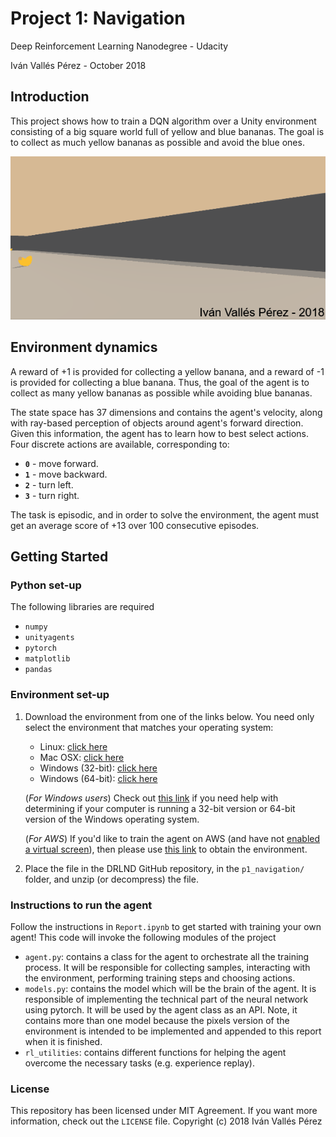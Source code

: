 # Project 1: Navigation
Deep Reinforcement Learning Nanodegree - Udacity

Iván Vallés Pérez - October 2018

## Introduction

This project shows how to train a DQN algorithm over a Unity environment consisting of a big square world full of yellow and blue bananas. The goal is to collect as much yellow bananas as possible and avoid the blue ones.

![Trained Agent](./img/banana_normal.gif)

## Environment dynamics
A reward of +1 is provided for collecting a yellow banana, and a reward of -1 is provided for collecting a blue banana.  Thus, the goal of the agent is to collect as many yellow bananas as possible while avoiding blue bananas.  

The state space has 37 dimensions and contains the agent's velocity, along with ray-based perception of objects around agent's forward direction.  Given this information, the agent has to learn how to best select actions.  Four discrete actions are available, corresponding to:
- **`0`** - move forward.
- **`1`** - move backward.
- **`2`** - turn left.
- **`3`** - turn right.

The task is episodic, and in order to solve the environment, the agent must get an average score of +13 over 100 consecutive episodes.



## Getting Started

### Python set-up
The following libraries are required
- `numpy`
- `unityagents`
- `pytorch`
- `matplotlib`
- `pandas`

### Environment set-up
1. Download the environment from one of the links below.  You need only select the environment that matches your operating system:
    - Linux: [click here](https://s3-us-west-1.amazonaws.com/udacity-drlnd/P1/Banana/Banana_Linux.zip)
    - Mac OSX: [click here](https://s3-us-west-1.amazonaws.com/udacity-drlnd/P1/Banana/Banana.app.zip)
    - Windows (32-bit): [click here](https://s3-us-west-1.amazonaws.com/udacity-drlnd/P1/Banana/Banana_Windows_x86.zip)
    - Windows (64-bit): [click here](https://s3-us-west-1.amazonaws.com/udacity-drlnd/P1/Banana/Banana_Windows_x86_64.zip)
    
    (_For Windows users_) Check out [this link](https://support.microsoft.com/en-us/help/827218/how-to-determine-whether-a-computer-is-running-a-32-bit-version-or-64) if you need help with determining if your computer is running a 32-bit version or 64-bit version of the Windows operating system.

    (_For AWS_) If you'd like to train the agent on AWS (and have not [enabled a virtual screen](https://github.com/Unity-Technologies/ml-agents/blob/master/docs/Training-on-Amazon-Web-Service.md)), then please use [this link](https://s3-us-west-1.amazonaws.com/udacity-drlnd/P1/Banana/Banana_Linux_NoVis.zip) to obtain the environment.

2. Place the file in the DRLND GitHub repository, in the `p1_navigation/` folder, and unzip (or decompress) the file. 

### Instructions to run the agent

Follow the instructions in `Report.ipynb` to get started with training your own agent! This code will invoke the following modules of the project
- `agent.py`: contains a class for the agent to orchestrate all the training process. It will be responsible for collecting samples, interacting with the environment, performing training steps and choosing actions.
- `models.py`: contains the model which will be the brain of the agent. It is responsible of implementing the technical part of the neural network using pytorch. It will be used by the agent class as an API. Note, it contains more than one model because the pixels version of the environment is intended to be implemented and appended to this report when it is finished.
- `rl_utilities`: contains different functions for helping the agent overcome the necessary tasks (e.g. experience replay).

### License
This repository has been licensed under MIT Agreement. If you want more information, check out the `LICENSE` file. 
Copyright (c) 2018 Iván Vallés Pérez
